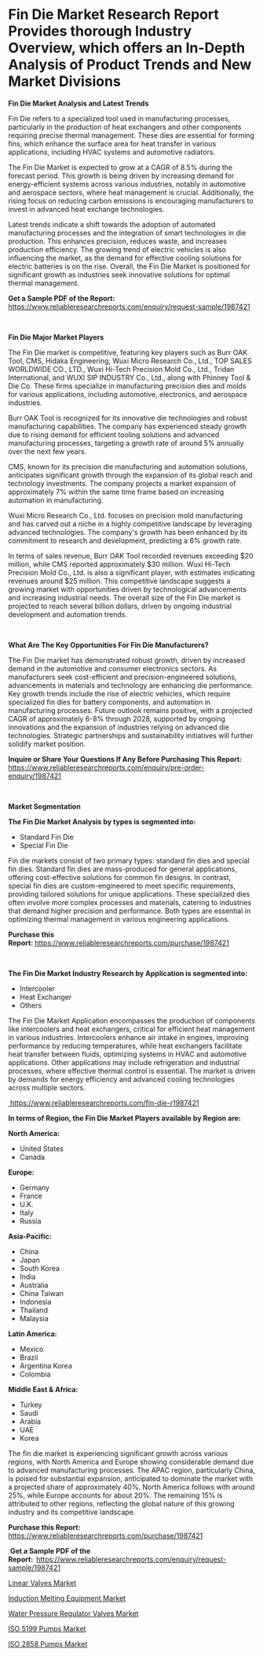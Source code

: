 <p><h1>Fin Die Market Research Report Provides thorough Industry Overview, which offers an In-Depth Analysis of Product Trends and New Market Divisions</h1></p><p><strong>Fin Die Market Analysis and Latest Trends</strong></p>
<p><p>Fin Die refers to a specialized tool used in manufacturing processes, particularly in the production of heat exchangers and other components requiring precise thermal management. These dies are essential for forming fins, which enhance the surface area for heat transfer in various applications, including HVAC systems and automotive radiators.</p><p>The Fin Die Market is expected to grow at a CAGR of 8.5% during the forecast period. This growth is being driven by increasing demand for energy-efficient systems across various industries, notably in automotive and aerospace sectors, where heat management is crucial. Additionally, the rising focus on reducing carbon emissions is encouraging manufacturers to invest in advanced heat exchange technologies.</p><p>Latest trends indicate a shift towards the adoption of automated manufacturing processes and the integration of smart technologies in die production. This enhances precision, reduces waste, and increases production efficiency. The growing trend of electric vehicles is also influencing the market, as the demand for effective cooling solutions for electric batteries is on the rise. Overall, the Fin Die Market is positioned for significant growth as industries seek innovative solutions for optimal thermal management.</p></p>
<p><strong>Get a Sample PDF of the Report:&nbsp;</strong> <a href="https://www.reliableresearchreports.com/enquiry/request-sample/1987421?utm_campaign=31&utm_medium=2&utm_source=Github&utm_content=ia&utm_term=20022025&utm_id=fin-die">https://www.reliableresearchreports.com/enquiry/request-sample/1987421</a></p>
<p>&nbsp;</p>
<p><strong>Fin Die Major Market Players</strong></p>
<p><p>The Fin Die market is competitive, featuring key players such as Burr OAK Tool, CMS, Hidaka Engineering, Wuxi Micro Research Co., Ltd., TOP SALES WORLDWIDE CO., LTD., Wuxi Hi-Tech Precision Mold Co., Ltd., Tridan International, and WUXI SIP INDUSTRY Co., Ltd., along with Phinney Tool & Die Co. These firms specialize in manufacturing precision dies and molds for various applications, including automotive, electronics, and aerospace industries.</p><p>Burr OAK Tool is recognized for its innovative die technologies and robust manufacturing capabilities. The company has experienced steady growth due to rising demand for efficient tooling solutions and advanced manufacturing processes, targeting a growth rate of around 5% annually over the next few years.</p><p>CMS, known for its precision die manufacturing and automation solutions, anticipates significant growth through the expansion of its global reach and technology investments. The company projects a market expansion of approximately 7% within the same time frame based on increasing automation in manufacturing.</p><p>Wuxi Micro Research Co., Ltd. focuses on precision mold manufacturing and has carved out a niche in a highly competitive landscape by leveraging advanced technologies. The company's growth has been enhanced by its commitment to research and development, predicting a 6% growth rate.</p><p>In terms of sales revenue, Burr OAK Tool recorded revenues exceeding $20 million, while CMS reported approximately $30 million. Wuxi Hi-Tech Precision Mold Co., Ltd. is also a significant player, with estimates indicating revenues around $25 million. This competitive landscape suggests a growing market with opportunities driven by technological advancements and increasing industrial needs. The overall size of the Fin Die market is projected to reach several billion dollars, driven by ongoing industrial development and automation trends.</p></p>
<p>&nbsp;</p>
<p><strong>What Are The Key Opportunities For Fin Die Manufacturers?</strong></p>
<p><p>The Fin Die market has demonstrated robust growth, driven by increased demand in the automotive and consumer electronics sectors. As manufacturers seek cost-efficient and precision-engineered solutions, advancements in materials and technology are enhancing die performance. Key growth trends include the rise of electric vehicles, which require specialized fin dies for battery components, and automation in manufacturing processes. Future outlook remains positive, with a projected CAGR of approximately 6-8% through 2028, supported by ongoing innovations and the expansion of industries relying on advanced die technologies. Strategic partnerships and sustainability initiatives will further solidify market position.</p></p>
<p><strong>Inquire or Share Your Questions If Any Before Purchasing This Report:</strong> <a href="https://www.reliableresearchreports.com/enquiry/pre-order-enquiry/1987421?utm_campaign=31&utm_medium=2&utm_source=Github&utm_content=ia&utm_term=20022025&utm_id=fin-die">https://www.reliableresearchreports.com/enquiry/pre-order-enquiry/1987421</a></p>
<p>&nbsp;</p>
<p><strong>Market Segmentation</strong></p>
<p><strong>The Fin Die Market Analysis by types is segmented into:</strong></p>
<p><ul><li>Standard Fin Die</li><li>Special Fin Die</li></ul></p>
<p><p>Fin die markets consist of two primary types: standard fin dies and special fin dies. Standard fin dies are mass-produced for general applications, offering cost-effective solutions for common fin designs. In contrast, special fin dies are custom-engineered to meet specific requirements, providing tailored solutions for unique applications. These specialized dies often involve more complex processes and materials, catering to industries that demand higher precision and performance. Both types are essential in optimizing thermal management in various engineering applications.</p></p>
<p><strong>Purchase this Report:&nbsp;</strong><a href="https://www.reliableresearchreports.com/purchase/1987421?utm_campaign=31&utm_medium=2&utm_source=Github&utm_content=ia&utm_term=20022025&utm_id=fin-die">https://www.reliableresearchreports.com/purchase/1987421</a></p>
<p>&nbsp;</p>
<p><strong>The Fin Die Market Industry Research by Application is segmented into:</strong></p>
<p><ul><li>Intercooler</li><li>Heat Exchanger</li><li>Others</li></ul></p>
<p><p>The Fin Die Market Application encompasses the production of components like intercoolers and heat exchangers, critical for efficient heat management in various industries. Intercoolers enhance air intake in engines, improving performance by reducing temperatures, while heat exchangers facilitate heat transfer between fluids, optimizing systems in HVAC and automotive applications. Other applications may include refrigeration and industrial processes, where effective thermal control is essential. The market is driven by demands for energy efficiency and advanced cooling technologies across multiple sectors.</p></p>
<p><a href="https://www.reliableresearchreports.com/fin-die-r1987421?utm_campaign=31&utm_medium=2&utm_source=Github&utm_content=ia&utm_term=20022025&utm_id=fin-die">&nbsp;https://www.reliableresearchreports.com/fin-die-r1987421</a></p>
<p><strong>In terms of Region, the Fin Die Market Players available by Region are:</strong></p>
<p>
    <p> <strong> North America: </strong>
        <ul>
            <li>United States</li>
            <li>Canada</li>
        </ul>
        </p> 
    <p> <strong> Europe: </strong>
        <ul>
            <li>Germany</li>
            <li>France</li>
            <li>U.K.</li>
            <li>Italy</li>
            <li>Russia</li>
        </ul>
        </p> 
    <p> <strong> Asia-Pacific: </strong>
        <ul>
            <li>China</li>
            <li>Japan</li>
            <li>South Korea</li>
            <li>India</li>
            <li>Australia</li>
            <li>China Taiwan</li>
            <li>Indonesia</li>
            <li>Thailand</li>
            <li>Malaysia</li>
        </ul>
        </p> 
    <p> <strong> Latin America: </strong>
        <ul>
            <li>Mexico</li>
            <li>Brazil</li>
            <li>Argentina Korea</li>
            <li>Colombia</li>
        </ul>
        </p> 
    <p> <strong> Middle East & Africa: </strong>
        <ul>
            <li>Turkey</li>
            <li>Saudi</li>
            <li>Arabia</li>
            <li>UAE</li>
            <li>Korea</li>
        </ul>
    </p>
    </p>
<p><p>The fin die market is experiencing significant growth across various regions, with North America and Europe showing considerable demand due to advanced manufacturing processes. The APAC region, particularly China, is poised for substantial expansion, anticipated to dominate the market with a projected share of approximately 40%. North America follows with around 25%, while Europe accounts for about 20%. The remaining 15% is attributed to other regions, reflecting the global nature of this growing industry and its competitive landscape.</p></p>
<p><strong>Purchase this Report: </strong><a href="https://www.reliableresearchreports.com/purchase/1987421?utm_campaign=31&utm_medium=2&utm_source=Github&utm_content=ia&utm_term=20022025&utm_id=fin-die">https://www.reliableresearchreports.com/purchase/1987421</a></p>
<p>&nbsp;<strong>Get a Sample PDF of the Report:&nbsp;&nbsp;</strong><a href="https://www.reliableresearchreports.com/enquiry/request-sample/1987421?utm_campaign=31&utm_medium=2&utm_source=Github&utm_content=ia&utm_term=20022025&utm_id=fin-die">https://www.reliableresearchreports.com/enquiry/request-sample/1987421</a></p>
<p><strong></strong></p>
<p><p><a href="https://github.com/plawragarile/Market-Research-Report-List-1/blob/main/linear-valves-market.md?utm_campaign=31&utm_medium=2&utm_source=Github&utm_content=ia&utm_term=20022025&utm_id=fin-die">Linear Valves Market</a></p><p><a href="https://github.com/supicweg/Market-Research-Report-List-1/blob/main/induction-melting-equipment-market.md?utm_campaign=31&utm_medium=2&utm_source=Github&utm_content=ia&utm_term=20022025&utm_id=fin-die">Induction Melting Equipment Market</a></p><p><a href="https://github.com/saeiddaemo/Market-Research-Report-List-1/blob/main/water-pressure-regulator-valves-market.md?utm_campaign=31&utm_medium=2&utm_source=Github&utm_content=ia&utm_term=20022025&utm_id=fin-die">Water Pressure Regulator Valves Market</a></p><p><a href="https://github.com/shopovdjondo/Market-Research-Report-List-1/blob/main/iso-5199-pumps-market.md?utm_campaign=31&utm_medium=2&utm_source=Github&utm_content=ia&utm_term=20022025&utm_id=fin-die">ISO 5199 Pumps Market</a></p><p><a href="https://github.com/toqiourir/Market-Research-Report-List-1/blob/main/iso-2858-pumps-market.md?utm_campaign=31&utm_medium=2&utm_source=Github&utm_content=ia&utm_term=20022025&utm_id=fin-die">ISO 2858 Pumps Market</a></p></p>